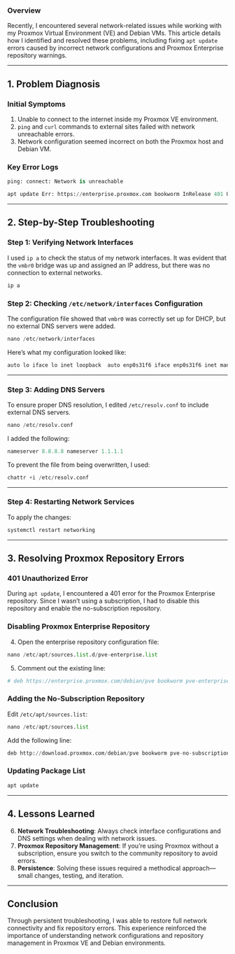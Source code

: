 ### **Overview**

Recently, I encountered several network-related issues while working with my Proxmox Virtual Environment (VE) and Debian VMs. This article details how I identified and resolved these problems, including fixing `apt update` errors caused by incorrect network configurations and Proxmox Enterprise repository warnings.

---

## **1. Problem Diagnosis**

### **Initial Symptoms**

1. Unable to connect to the internet inside my Proxmox VE environment.
2. `ping` and `curl` commands to external sites failed with network unreachable errors.
3. Network configuration seemed incorrect on both the Proxmox host and Debian VM.

### **Key Error Logs**

```python
ping: connect: Network is unreachable

```

```python
apt update Err: https://enterprise.proxmox.com bookworm InRelease 401 Unauthorized [IP: xx.xx.xx.xx]

```



---

## **2. Step-by-Step Troubleshooting**

### **Step 1: Verifying Network Interfaces**

I used `ip a` to check the status of my network interfaces. It was evident that the `vmbr0` bridge was up and assigned an IP address, but there was no connection to external networks.

```python
ip a

```



### **Step 2: Checking `/etc/network/interfaces` Configuration**

The configuration file showed that `vmbr0` was correctly set up for DHCP, but no external DNS servers were added.

```python
nano /etc/network/interfaces

```



Here’s what my configuration looked like:

```python
auto lo iface lo inet loopback  auto enp0s31f6 iface enp0s31f6 inet manual  auto vmbr0 iface vmbr0 inet dhcp     bridge_ports enp0s31f6     bridge_stp off     bridge_fd 0

```



---

### **Step 3: Adding DNS Servers**

To ensure proper DNS resolution, I edited `/etc/resolv.conf` to include external DNS servers.

```python
nano /etc/resolv.conf

```


I added the following:

```python
nameserver 8.8.8.8 nameserver 1.1.1.1

```



To prevent the file from being overwritten, I used:

```python
chattr +i /etc/resolv.conf

```



---

### **Step 4: Restarting Network Services**

To apply the changes:

```python
systemctl restart networking

```



---

## **3. Resolving Proxmox Repository Errors**

### **401 Unauthorized Error**

During `apt update`, I encountered a 401 error for the Proxmox Enterprise repository. Since I wasn’t using a subscription, I had to disable this repository and enable the no-subscription repository.

### **Disabling Proxmox Enterprise Repository**

4. Open the enterprise repository configuration file:
    
```python
nano /etc/apt/sources.list.d/pve-enterprise.list

```
    
    
    
5. Comment out the existing line:
    
```python
# deb https://enterprise.proxmox.com/debian/pve bookworm pve-enterprise

```
    
    
    

### **Adding the No-Subscription Repository**

Edit `/etc/apt/sources.list`:

```python
nano /etc/apt/sources.list

```



Add the following line:

```python
deb http://download.proxmox.com/debian/pve bookworm pve-no-subscription

```



### **Updating Package List**

```python
apt update

```



---

## **4. Lessons Learned**

6. **Network Troubleshooting**: Always check interface configurations and DNS settings when dealing with network issues.
7. **Proxmox Repository Management**: If you’re using Proxmox without a subscription, ensure you switch to the community repository to avoid errors.
8. **Persistence**: Solving these issues required a methodical approach—small changes, testing, and iteration.

---

## **Conclusion**

Through persistent troubleshooting, I was able to restore full network connectivity and fix repository errors. This experience reinforced the importance of understanding network configurations and repository management in Proxmox VE and Debian environments.